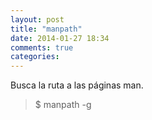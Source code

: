 ```yaml
---
layout: post
title: "manpath"
date: 2014-01-27 18:34
comments: true
categories: 
---
```

Busca la ruta a las páginas man.

>$ manpath -g

